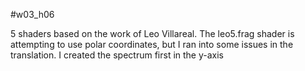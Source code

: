 #w03_h06

5 shaders based on the work of Leo Villareal.  The leo5.frag shader is attempting to use polar coordinates, but I ran into some issues in the translation.  I created the spectrum first in the y-axis